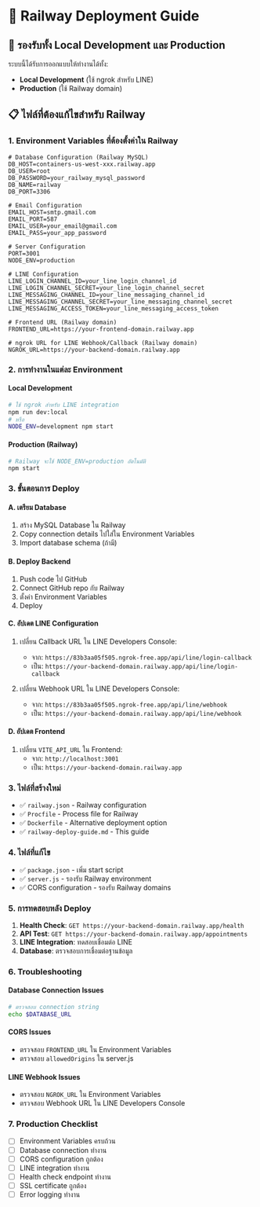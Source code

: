 # 🚀 Railway Deployment Guide

## 🎯 รองรับทั้ง Local Development และ Production

ระบบนี้ได้รับการออกแบบให้ทำงานได้ทั้ง:
- **Local Development** (ใช้ ngrok สำหรับ LINE)
- **Production** (ใช้ Railway domain)

## 📋 ไฟล์ที่ต้องแก้ไขสำหรับ Railway

### 1. **Environment Variables ที่ต้องตั้งค่าใน Railway**

```env
# Database Configuration (Railway MySQL)
DB_HOST=containers-us-west-xxx.railway.app
DB_USER=root
DB_PASSWORD=your_railway_mysql_password
DB_NAME=railway
DB_PORT=3306

# Email Configuration
EMAIL_HOST=smtp.gmail.com
EMAIL_PORT=587
EMAIL_USER=your_email@gmail.com
EMAIL_PASS=your_app_password

# Server Configuration
PORT=3001
NODE_ENV=production

# LINE Configuration
LINE_LOGIN_CHANNEL_ID=your_line_login_channel_id
LINE_LOGIN_CHANNEL_SECRET=your_line_login_channel_secret
LINE_MESSAGING_CHANNEL_ID=your_line_messaging_channel_id
LINE_MESSAGING_CHANNEL_SECRET=your_line_messaging_channel_secret
LINE_MESSAGING_ACCESS_TOKEN=your_line_messaging_access_token

# Frontend URL (Railway domain)
FRONTEND_URL=https://your-frontend-domain.railway.app

# ngrok URL for LINE Webhook/Callback (Railway domain)
NGROK_URL=https://your-backend-domain.railway.app
```

### 2. **การทำงานในแต่ละ Environment**

#### **Local Development**
```bash
# ใช้ ngrok สำหรับ LINE integration
npm run dev:local
# หรือ
NODE_ENV=development npm start
```

#### **Production (Railway)**
```bash
# Railway จะใช้ NODE_ENV=production อัตโนมัติ
npm start
```

### 3. **ขั้นตอนการ Deploy**

#### A. **เตรียม Database**
1. สร้าง MySQL Database ใน Railway
2. Copy connection details ไปใส่ใน Environment Variables
3. Import database schema (ถ้ามี)

#### B. **Deploy Backend**
1. Push code ไป GitHub
2. Connect GitHub repo กับ Railway
3. ตั้งค่า Environment Variables
4. Deploy

#### C. **อัปเดต LINE Configuration**
1. เปลี่ยน Callback URL ใน LINE Developers Console:
   - จาก: `https://83b3aa05f505.ngrok-free.app/api/line/login-callback`
   - เป็น: `https://your-backend-domain.railway.app/api/line/login-callback`

2. เปลี่ยน Webhook URL ใน LINE Developers Console:
   - จาก: `https://83b3aa05f505.ngrok-free.app/api/line/webhook`
   - เป็น: `https://your-backend-domain.railway.app/api/line/webhook`

#### D. **อัปเดต Frontend**
1. เปลี่ยน `VITE_API_URL` ใน Frontend:
   - จาก: `http://localhost:3001`
   - เป็น: `https://your-backend-domain.railway.app`

### 3. **ไฟล์ที่สร้างใหม่**

- ✅ `railway.json` - Railway configuration
- ✅ `Procfile` - Process file for Railway
- ✅ `Dockerfile` - Alternative deployment option
- ✅ `railway-deploy-guide.md` - This guide

### 4. **ไฟล์ที่แก้ไข**

- ✅ `package.json` - เพิ่ม start script
- ✅ `server.js` - รองรับ Railway environment
- ✅ CORS configuration - รองรับ Railway domains

### 5. **การทดสอบหลัง Deploy**

1. **Health Check**: `GET https://your-backend-domain.railway.app/health`
2. **API Test**: `GET https://your-backend-domain.railway.app/appointments`
3. **LINE Integration**: ทดสอบเชื่อมต่อ LINE
4. **Database**: ตรวจสอบการเชื่อมต่อฐานข้อมูล

### 6. **Troubleshooting**

#### Database Connection Issues
```bash
# ตรวจสอบ connection string
echo $DATABASE_URL
```

#### CORS Issues
- ตรวจสอบ `FRONTEND_URL` ใน Environment Variables
- ตรวจสอบ `allowedOrigins` ใน server.js

#### LINE Webhook Issues
- ตรวจสอบ `NGROK_URL` ใน Environment Variables
- ตรวจสอบ Webhook URL ใน LINE Developers Console

### 7. **Production Checklist**

- [ ] Environment Variables ครบถ้วน
- [ ] Database connection ทำงาน
- [ ] CORS configuration ถูกต้อง
- [ ] LINE integration ทำงาน
- [ ] Health check endpoint ทำงาน
- [ ] SSL certificate ถูกต้อง
- [ ] Error logging ทำงาน
